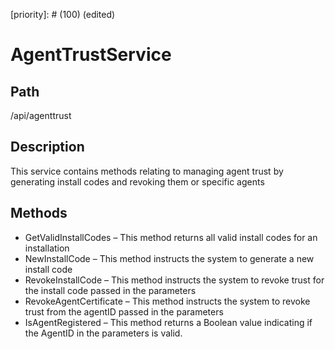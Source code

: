 [title]: # (Agent Trust Service)
[tags]: # (Console and Internal Services)
[priority]: # (100) (edited) 
# AgentTrustService

## Path

/api/agenttrust

## Description

This service contains methods relating to managing agent trust by generating install codes and revoking them or specific agents

## Methods

* GetValidInstallCodes – This method returns all valid install codes for an installation
* NewInstallCode – This method instructs the system to generate a new install code
* RevokeInstallCode – This method instructs the system to revoke trust for the install code passed in the parameters
* RevokeAgentCertificate – This method instructs the system to revoke trust from the agentID passed in the parameters
* IsAgentRegistered – This method returns a Boolean value indicating if the AgentID in the parameters is valid.